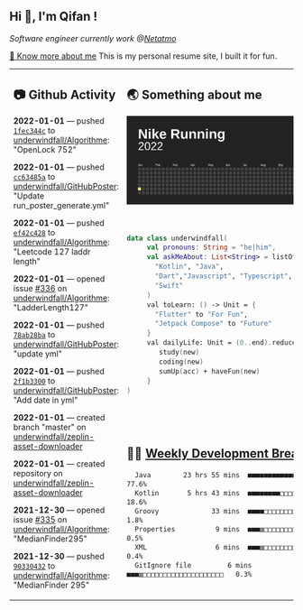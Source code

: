 <h2> Hi 👋, I'm Qifan ! </h2>
<p><em>Software engineer currently work @<a href="https://www.netatmo.com">Netatmo</a>
</em></p><p><a href="https://qifanyang.com/resume" target="_blank"> 🔭 Know more about me</a> This is my personal resume site, I built it for fun.</p>
<table><tr><td valign="top" rowspan="2">

 ## 📷 Github Activity
 <!-- githubActivity starts -->
  **2022-01-01** — pushed [`1fec344c`](https://github.com/underwindfall/Algorithme/commit/1fec344c0466790a5a5f0334643dfb2929cb58d7) to [underwindfall/Algorithme](https://api.github.com/repos/underwindfall/Algorithme): "OpenLock 752"

  **2022-01-01** — pushed [`cc63485a`](https://github.com/underwindfall/GitHubPoster/commit/cc63485ac0554a913ee58b807064927b1f3d0788) to [underwindfall/GitHubPoster](https://api.github.com/repos/underwindfall/GitHubPoster): "Update run_poster_generate.yml"

  **2022-01-01** — pushed [`ef42c428`](https://github.com/underwindfall/Algorithme/commit/ef42c428f54f38514ca9672134551fa23ad67cb2) to [underwindfall/Algorithme](https://api.github.com/repos/underwindfall/Algorithme): "Leetcode 127 laddr length"

  **2022-01-01** — opened issue [#336](https://api.github.com/repos/underwindfall/Algorithme/issues/336) on [underwindfall/Algorithme](https://api.github.com/repos/underwindfall/Algorithme): "LadderLength127"

  **2022-01-01** — pushed [`78ab28ba`](https://github.com/underwindfall/GitHubPoster/commit/78ab28ba456eff48819e65332b8a961706b5bdda) to [underwindfall/GitHubPoster](https://api.github.com/repos/underwindfall/GitHubPoster): "update yml"

  **2022-01-01** — pushed [`2f1b3300`](https://github.com/underwindfall/GitHubPoster/commit/2f1b3300d4f0091fa34cf487ecb92cb75b37761f) to [underwindfall/GitHubPoster](https://api.github.com/repos/underwindfall/GitHubPoster): "Add date in yml"

  **2022-01-01** — created branch "master" on [underwindfall/zeplin-asset-downloader](https://api.github.com/repos/underwindfall/zeplin-asset-downloader)

  **2022-01-01** — created repository on [underwindfall/zeplin-asset-downloader](https://api.github.com/repos/underwindfall/zeplin-asset-downloader)

  **2021-12-30** — opened issue [#335](https://api.github.com/repos/underwindfall/Algorithme/issues/335) on [underwindfall/Algorithme](https://api.github.com/repos/underwindfall/Algorithme): "MedianFinder295"

  **2021-12-30** — pushed [`90330432`](https://github.com/underwindfall/Algorithme/commit/90330432b45b6235a58111ef7d93ebd9692b706c) to [underwindfall/Algorithme](https://api.github.com/repos/underwindfall/Algorithme): "MedianFinder 295"
 <!-- githubActivity ends -->
 </td><td valign="top">

 ## 🌏 Something about me
 <!-- profile starts -->
 <a href="https://github.com/underwindfall" width="100%">
   <img src="https://github.com/underwindfall/GitHubPoster/blob/main/examples/nike.svg"/>
 </a>
 <br/>
 <br/>
 <br/>

 ```kotlin
 data class underwindfall(
      val pronouns: String = "he|him",
      val askMeAbout: List<String> = listOf(
        "Kotlin", "Java",
        "Dart","Javascript", "Typescript",
        "Swift"
      )
      val toLearn: () -> Unit = {
        "Flutter" to "For Fun",
        "Jetpack Compose" to "Future"
      }
      val dailyLife: Unit = (0..end).reduce { acc, new ->
         study(new)
         coding(new)
         sumUp(acc) + haveFun(new)
      }
 )
 ```
 <!-- profile ends -->
 </td></tr><tr><td valign="top">

 ## 🏊‍♂️ <a href="https://gist.github.com/underwindfall/377ee88ba1fabd1e93516e48ca9c61eb" target="_blank">Weekly Development Breakdown</a>
  <!-- codeTime starts -->
  ```text
    Java        23 hrs 55 mins  ■■■■■■■■■■■■■■■■■■■■■■□□  77.6%
    Kotlin       5 hrs 43 mins  ■■■■■■■■□□□□□□□□□□□□□□□□  18.6%
    Groovy             33 mins  ■■■■□□□□□□□□□□□□□□□□□□□□   1.8%
    Properties          9 mins  ■■■▥□□□□□□□□□□□□□□□□□□□□   0.5%
    XML                 6 mins  ■■■▥□□□□□□□□□□□□□□□□□□□□   0.4%
    GitIgnore file         6 mins  ■■■▥□□□□□□□□□□□□□□□□□□□□   0.3%
  ```
  <!-- codeTime starts -->
  </td></tr></table>